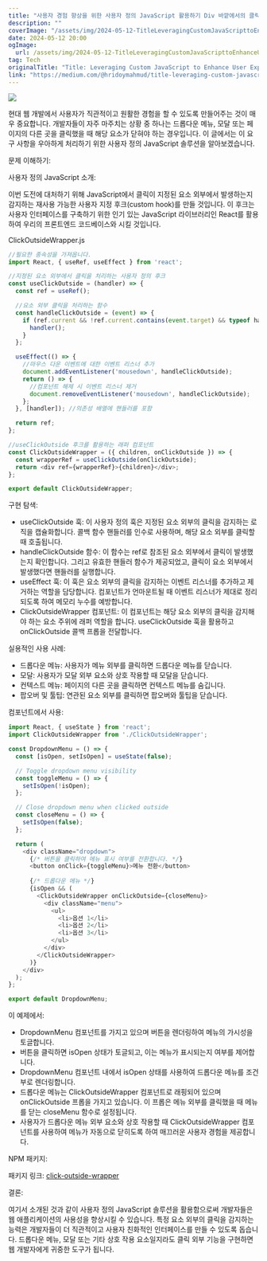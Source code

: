 ```yaml
---
title: "사용자 경험 향상을 위한 사용자 정의 JavaScript 활용하기 Div 바깥에서의 클릭 처리하기"
description: ""
coverImage: "/assets/img/2024-05-12-TitleLeveragingCustomJavaScripttoEnhanceUserExperienceHandlingClicksOutsideaDiv_0.png"
date: 2024-05-12 20:00
ogImage: 
  url: /assets/img/2024-05-12-TitleLeveragingCustomJavaScripttoEnhanceUserExperienceHandlingClicksOutsideaDiv_0.png
tag: Tech
originalTitle: "Title: Leveraging Custom JavaScript to Enhance User Experience: Handling Clicks Outside a Div"
link: "https://medium.com/@hridoymahmud/title-leveraging-custom-javascript-to-enhance-user-experience-handling-clicks-outside-a-div-c71af16a1f64"
---
```



<img src="/assets/img/2024-05-12-TitleLeveragingCustomJavaScripttoEnhanceUserExperienceHandlingClicksOutsideaDiv_0.png" />

현대 웹 개발에서 사용자가 직관적이고 원활한 경험을 할 수 있도록 만들어주는 것이 매우 중요합니다. 개발자들이 자주 마주치는 상황 중 하나는 드롭다운 메뉴, 모달 또는 페이지의 다른 곳을 클릭했을 때 해당 요소가 닫혀야 하는 경우입니다. 이 글에서는 이 요구 사항을 우아하게 처리하기 위한 사용자 정의 JavaScript 솔루션을 알아보겠습니다.

문제 이해하기:

사용자 정의 JavaScript 소개:



이번 도전에 대처하기 위해 JavaScript에서 클릭이 지정된 요소 외부에서 발생하는지 감지하는 재사용 가능한 사용자 지정 후크(custom hook)를 만들 것입니다. 이 후크는 사용자 인터페이스를 구축하기 위한 인기 있는 JavaScript 라이브러리인 React를 활용하여 우리의 프론트엔드 코드베이스와 시킬 것입니다.

ClickOutsideWrapper.js

```js
//필요한 종속성을 가져옵니다.
import React, { useRef, useEffect } from 'react';

//지정된 요소 외부에서 클릭을 처리하는 사용자 정의 후크
const useClickOutside = (handler) => {
  const ref = useRef();

  //요소 외부 클릭을 처리하는 함수
  const handleClickOutside = (event) => {
    if (ref.current && !ref.current.contains(event.target) && typeof handler === 'function') {
      handler();
    }
  };

  useEffect(() => {
    //마우스 다운 이벤트에 대한 이벤트 리스너 추가
    document.addEventListener('mousedown', handleClickOutside);
    return () => {
      //컴포넌트 해제 시 이벤트 리스너 제거
      document.removeEventListener('mousedown', handleClickOutside);
    };
  }, [handler]); //의존성 배열에 핸들러를 포함

  return ref;
};

//useClickOutside 후크를 활용하는 래퍼 컴포넌트
const ClickOutsideWrapper = ({ children, onClickOutside }) => {
  const wrapperRef = useClickOutside(onClickOutside);
  return <div ref={wrapperRef}>{children}</div>;
};

export default ClickOutsideWrapper;
```

구현 탐색:



- useClickOutside 훅: 이 사용자 정의 훅은 지정된 요소 외부의 클릭을 감지하는 로직을 캡슐화합니다. 콜백 함수 핸들러를 인수로 사용하며, 해당 요소 외부를 클릭할 때 호출됩니다.
- handleClickOutside 함수: 이 함수는 ref로 참조된 요소 외부에서 클릭이 발생했는지 확인합니다. 그리고 유효한 핸들러 함수가 제공되었고, 클릭이 요소 외부에서 발생했다면 핸들러를 실행합니다.
- useEffect 훅: 이 훅은 요소 외부의 클릭을 감지하는 이벤트 리스너를 추가하고 제거하는 역할을 담당합니다. 컴포넌트가 언마운트될 때 이벤트 리스너가 제대로 정리되도록 하여 메모리 누수를 예방합니다.
- ClickOutsideWrapper 컴포넌트: 이 컴포넌트는 해당 요소 외부의 클릭을 감지해야 하는 요소 주위에 래퍼 역할을 합니다. useClickOutside 훅을 활용하고 onClickOutside 콜백 프롭을 전달합니다.

실용적인 사용 사례:

- 드롭다운 메뉴: 사용자가 메뉴 외부를 클릭하면 드롭다운 메뉴를 닫습니다.
- 모달: 사용자가 모달 외부 요소와 상호 작용할 때 모달을 닫습니다.
- 컨텍스트 메뉴: 페이지의 다른 곳을 클릭하면 컨텍스트 메뉴를 숨깁니다.
- 팝오버 및 툴팁: 연관된 요소 외부를 클릭하면 팝오버와 툴팁을 닫습니다.

컴포넌트에서 사용:



```js
import React, { useState } from 'react';
import ClickOutsideWrapper from './ClickOutsideWrapper';

const DropdownMenu = () => {
  const [isOpen, setIsOpen] = useState(false);

  // Toggle dropdown menu visibility
  const toggleMenu = () => {
    setIsOpen(!isOpen);
  };

  // Close dropdown menu when clicked outside
  const closeMenu = () => {
    setIsOpen(false);
  };

  return (
    <div className="dropdown">
      {/* 버튼을 클릭하여 메뉴 표시 여부를 전환합니다. */}
      <button onClick={toggleMenu}>메뉴 전환</button>
      
      {/* 드롭다운 메뉴 */}
      {isOpen && (
        <ClickOutsideWrapper onClickOutside={closeMenu}>
          <div className="menu">
            <ul>
              <li>옵션 1</li>
              <li>옵션 2</li>
              <li>옵션 3</li>
            </ul>
          </div>
        </ClickOutsideWrapper>
      )}
    </div>
  );
};

export default DropdownMenu;
```

이 예제에서:

- DropdownMenu 컴포넌트를 가지고 있으며 버튼을 렌더링하여 메뉴의 가시성을 토글합니다.
- 버튼을 클릭하면 isOpen 상태가 토글되고, 이는 메뉴가 표시되는지 여부를 제어합니다.
- DropdownMenu 컴포넌트 내에서 isOpen 상태를 사용하여 드롭다운 메뉴를 조건부로 렌더링합니다.
- 드롭다운 메뉴는 ClickOutsideWrapper 컴포넌트로 래핑되어 있으며 onClickOutside 프롭을 가지고 있습니다. 이 프롭은 메뉴 외부를 클릭했을 때 메뉴를 닫는 closeMenu 함수로 설정됩니다.
- 사용자가 드롭다운 메뉴 외부 요소와 상호 작용할 때 ClickOutsideWrapper 컴포넌트를 사용하여 메뉴가 자동으로 닫히도록 하여 매끄러운 사용자 경험을 제공합니다.



NPM 패키지:

패키지 링크: [click-outside-wrapper](https://www.npmjs.com/package/click-outside-wrapper)

결론:

여기서 소개된 것과 같이 사용자 정의 JavaScript 솔루션을 활용함으로써 개발자들은 웹 애플리케이션의 사용성을 향상시킬 수 있습니다. 특정 요소 외부의 클릭을 감지하는 능력은 개발자들이 더 직관적이고 사용자 친화적인 인터페이스를 만들 수 있도록 돕습니다. 드롭다운 메뉴, 모달 또는 기타 상호 작용 요소일지라도 클릭 외부 기능을 구현하면 웹 개발자에게 귀중한 도구가 됩니다.